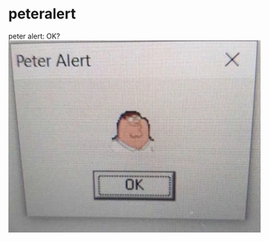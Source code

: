 # peteralert
peter alert: OK?
<br>
![alt text](https://github.com/CreeperKing77/peteralert/raw/main/.gitignore/resources//peteralert.png "petah")
